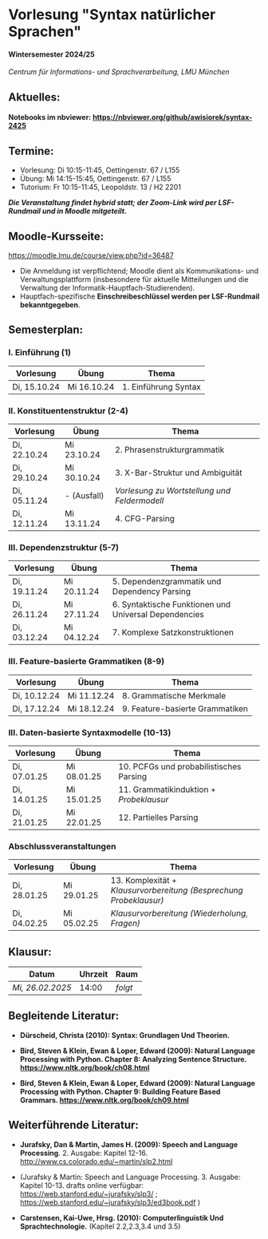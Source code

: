 # Vorlesung "Syntax natürlicher Sprachen"

#### Wintersemester 2024/25

*Centrum für Informations- und Sprachverarbeitung, LMU München*


## Aktuelles:

#### Notebooks im nbviewer: https://nbviewer.org/github/awisiorek/syntax-2425


## Termine:

- Vorlesung: Di 10:15-11:45, Oettingenstr. 67 / L155
- Übung: Mi 14:15-15:45, Oettingenstr. 67 / L155
- Tutorium: Fr 10:15-11:45, Leopoldstr. 13 / H2 2201

***Die Veranstaltung findet hybrid statt; der Zoom-Link wird per LSF-Rundmail und in Moodle mitgeteilt.***



## Moodle-Kursseite:

https://moodle.lmu.de/course/view.php?id=36487

- Die Anmeldung ist verpflichtend; Moodle dient als Kommunikations- und Verwaltungsplattform (insbesondere für aktuelle Mitteilungen und die Verwaltung der Informatik-Hauptfach-Studierenden).
- Hauptfach-spezifische **Einschreibeschlüssel werden per LSF-Rundmail bekanntgegeben**.




## Semesterplan:

### I. Einführung (1)

| Vorlesung |  Übung | Thema 
| ------------- | ------------- | ------------- | 
| Di, 15.10.24 | Mi 16.10.24 | 1. Einführung Syntax | 


### II. Konstituentenstruktur (2-4)

| Vorlesung |  Übung | Thema 
| ------------- | ------------- | ------------- | 
| Di, 22.10.24 | Mi 23.10.24 | 2. Phrasenstrukturgrammatik | 
| Di, 29.10.24 | Mi 30.10.24 | 3. X-Bar-Struktur und Ambiguität | 
| Di, 05.11.24 | - (Ausfall) | *Vorlesung zu Wortstellung und Feldermodell* | 
| Di, 12.11.24 | Mi 13.11.24 | 4. CFG-Parsing | 


### III. Dependenzstruktur (5-7)

| Vorlesung |  Übung | Thema 
| ------------- | ------------- | ------------- | 
| Di, 19.11.24 | Mi 20.11.24 | 5. Dependenzgrammatik und Dependency Parsing | 
| Di, 26.11.24 | Mi 27.11.24 | 6. Syntaktische Funktionen und Universal Dependencies | 
| Di, 03.12.24 | Mi 04.12.24 | 7. Komplexe Satzkonstruktionen | 


### III. Feature-basierte Grammatiken (8-9)

| Vorlesung |  Übung | Thema 
| ------------- | ------------- | ------------- | 
| Di, 10.12.24 | Mi 11.12.24 | 8. Grammatische Merkmale | 
| Di, 17.12.24 | Mi 18.12.24 | 9. Feature-basierte Grammatiken | 


### III. Daten-basierte Syntaxmodelle (10-13)

| Vorlesung |  Übung | Thema 
| ------------- | ------------- | ------------- | 
| Di, 07.01.25 | Mi 08.01.25 | 10. PCFGs und probabilistisches Parsing | 
| Di, 14.01.25 | Mi 15.01.25 | 11. Grammatikinduktion + *Probeklausur* | 
| Di, 21.01.25 | Mi 22.01.25 | 12. Partielles Parsing | 



### Abschlussveranstaltungen

| Vorlesung |  Übung | Thema 
| ------------- | ------------- | ------------- | 
| Di, 28.01.25 | Mi 29.01.25 | 13. Komplexität + *Klausurvorbereitung (Besprechung Probeklausur)* | 
| Di, 04.02.25 | Mi 05.02.25 | *Klausurvorbereitung (Wiederholung, Fragen)* | 



## Klausur:

| Datum  | Uhrzeit | Raum |
| ------------- | ------------- | ------------- |
|  *Mi, 26.02.2025* | 14:00  | *folgt* |



## Begleitende Literatur:

- **Dürscheid, Christa (2010): Syntax: Grundlagen Und Theorien.**

- **Bird, Steven & Klein, Ewan & Loper, Edward (2009): Natural Language Processing with Python. Chapter 8: Analyzing Sentence Structure. https://www.nltk.org/book/ch08.html** 

- **Bird, Steven & Klein, Ewan & Loper, Edward (2009): Natural Language Processing with Python. Chapter 9: Building Feature Based Grammars. https://www.nltk.org/book/ch09.html** 


## Weiterführende Literatur:

- **Jurafsky, Dan & Martin, James H. (2009): Speech and Language Processing**. 2. Ausgabe: Kapitel 12-16. http://www.cs.colorado.edu/~martin/slp2.html 
- (Jurafsky & Martin: Speech and Language Processing. 3. Ausgabe: Kapitel 10-13. drafts online verfügbar: https://web.stanford.edu/~jurafsky/slp3/ ; https://web.stanford.edu/~jurafsky/slp3/ed3book.pdf )

- **Carstensen, Kai-Uwe, Hrsg. (2010): Computerlinguistik Und Sprachtechnologie.** (Kapitel 2.2,2.3,3.4 und 3.5)